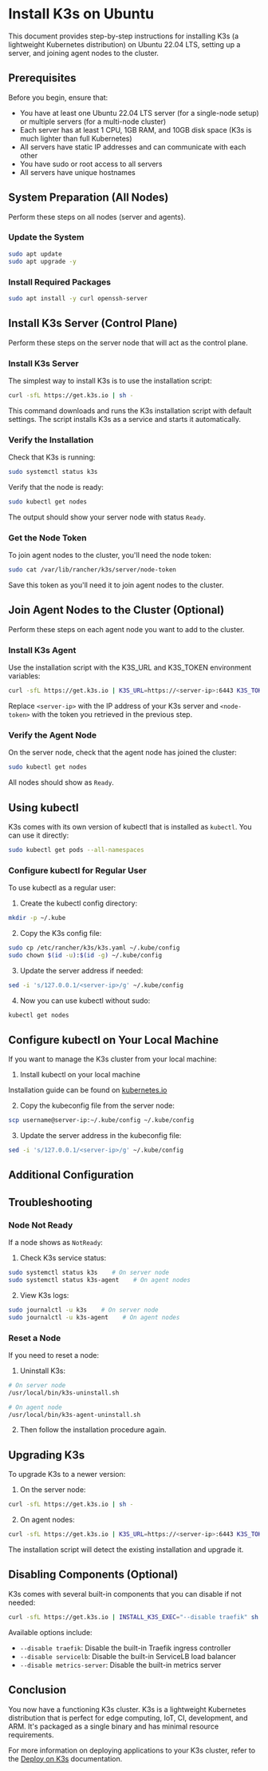 # Install K3s on Ubuntu

This document provides step-by-step instructions for installing K3s (a lightweight Kubernetes distribution) on Ubuntu 22.04 LTS, setting up a server, and joining agent nodes to the cluster.

## Prerequisites

Before you begin, ensure that:

- You have at least one Ubuntu 22.04 LTS server (for a single-node setup) or multiple servers (for a multi-node cluster)
- Each server has at least 1 CPU, 1GB RAM, and 10GB disk space (K3s is much lighter than full Kubernetes)
- All servers have static IP addresses and can communicate with each other
- You have sudo or root access to all servers
- All servers have unique hostnames

## System Preparation (All Nodes)

Perform these steps on all nodes (server and agents).

### Update the System

```bash
sudo apt update
sudo apt upgrade -y
```

### Install Required Packages

```bash
sudo apt install -y curl openssh-server
```

## Install K3s Server (Control Plane)

Perform these steps on the server node that will act as the control plane.

### Install K3s Server

The simplest way to install K3s is to use the installation script:

```bash
curl -sfL https://get.k3s.io | sh -
```

This command downloads and runs the K3s installation script with default settings. The script installs K3s as a service and starts it automatically.

### Verify the Installation

Check that K3s is running:

```bash
sudo systemctl status k3s
```

Verify that the node is ready:

```bash
sudo kubectl get nodes
```

The output should show your server node with status `Ready`.

### Get the Node Token

To join agent nodes to the cluster, you'll need the node token:

```bash
sudo cat /var/lib/rancher/k3s/server/node-token
```

Save this token as you'll need it to join agent nodes to the cluster.

## Join Agent Nodes to the Cluster (Optional)

Perform these steps on each agent node you want to add to the cluster.

### Install K3s Agent

Use the installation script with the K3S_URL and K3S_TOKEN environment variables:

```bash
curl -sfL https://get.k3s.io | K3S_URL=https://<server-ip>:6443 K3S_TOKEN=<node-token> sh -
```

Replace `<server-ip>` with the IP address of your K3s server and `<node-token>` with the token you retrieved in the previous step.

### Verify the Agent Node

On the server node, check that the agent node has joined the cluster:

```bash
sudo kubectl get nodes
```

All nodes should show as `Ready`.

## Using kubectl

K3s comes with its own version of kubectl that is installed as `kubectl`. You can use it directly:

```bash
sudo kubectl get pods --all-namespaces
```

### Configure kubectl for Regular User

To use kubectl as a regular user:

1. Create the kubectl config directory:

```bash
mkdir -p ~/.kube
```

2. Copy the K3s config file:

```bash
sudo cp /etc/rancher/k3s/k3s.yaml ~/.kube/config
sudo chown $(id -u):$(id -g) ~/.kube/config
```

3. Update the server address if needed:

```bash
sed -i 's/127.0.0.1/<server-ip>/g' ~/.kube/config
```

4. Now you can use kubectl without sudo:

```bash
kubectl get nodes
```

## Configure kubectl on Your Local Machine

If you want to manage the K3s cluster from your local machine:

1. Install kubectl on your local machine

Installation guide can be found on [kubernetes.io](https://kubernetes.io/docs/tasks/tools/install-kubectl-windows/)

2. Copy the kubeconfig file from the server node:

```bash
scp username@server-ip:~/.kube/config ~/.kube/config
```

3. Update the server address in the kubeconfig file:

```bash
sed -i 's/127.0.0.1/<server-ip>/g' ~/.kube/config
```

## Additional Configuration

## Troubleshooting

### Node Not Ready

If a node shows as `NotReady`:

1. Check K3s service status:

```bash
sudo systemctl status k3s    # On server node
sudo systemctl status k3s-agent    # On agent nodes
```

2. View K3s logs:

```bash
sudo journalctl -u k3s    # On server node
sudo journalctl -u k3s-agent    # On agent nodes
```

### Reset a Node

If you need to reset a node:

1. Uninstall K3s:

```bash
# On server node
/usr/local/bin/k3s-uninstall.sh

# On agent node
/usr/local/bin/k3s-agent-uninstall.sh
```

2. Then follow the installation procedure again.

## Upgrading K3s

To upgrade K3s to a newer version:

1. On the server node:

```bash
curl -sfL https://get.k3s.io | sh -
```

2. On agent nodes:

```bash
curl -sfL https://get.k3s.io | K3S_URL=https://<server-ip>:6443 K3S_TOKEN=<node-token> sh -
```

The installation script will detect the existing installation and upgrade it.

## Disabling Components (Optional)

K3s comes with several built-in components that you can disable if not needed:

```bash
curl -sfL https://get.k3s.io | INSTALL_K3S_EXEC="--disable traefik" sh -
```

Available options include:
- `--disable traefik`: Disable the built-in Traefik ingress controller
- `--disable servicelb`: Disable the built-in ServiceLB load balancer
- `--disable metrics-server`: Disable the built-in metrics server

## Conclusion

You now have a functioning K3s cluster. K3s is a lightweight Kubernetes distribution that is perfect for edge computing, IoT, CI, development, and ARM. It's packaged as a single binary and has minimal resource requirements.

For more information on deploying applications to your K3s cluster, refer to the [Deploy on K3s](Deploy-K3s.md) documentation.
